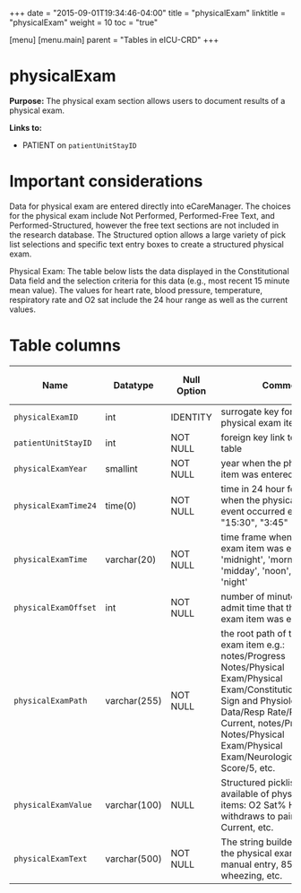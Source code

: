 +++
date = "2015-09-01T19:34:46-04:00"
title = "physicalExam"
linktitle = "physicalExam"
weight = 10
toc = "true"

[menu]
  [menu.main]
    parent = "Tables in eICU-CRD"
+++

# physicalExam

**Purpose:**
The physical exam section allows users to document results of a physical exam.

**Links to:**

* PATIENT on `patientUnitStayID`

# Important considerations

Data for physical exam are entered directly into eCareManager. The choices for the physical exam include Not Performed, Performed-Free Text, and Performed-Structured, however the free text sections are not included in the research database. The Structured option allows a large variety of pick list selections and specific text entry boxes to create a structured physical exam.

Physical Exam: The table below lists the data displayed in the Constitutional Data field and the selection criteria for this data (e.g., most recent 15 minute mean value). The values for heart rate, blood pressure, temperature, respiratory rate and O2 sat include the 24 hour range as well as the current values.

# Table columns

Name | Datatype | Null Option | Comment | Is Key | Stored Transformed Created
---- | ---- | ---- | ---- | ---- | ----
`physicalExamID` | int | IDENTITY | surrogate key for the physical exam item | PK | C
`patientUnitStayID` | int | NOT NULL | foreign key link to the patient table | FK | C
`physicalExamYear` | smallint | NOT NULL | year when the physical exam item was entered |  | T
`physicalExamTime24` | time(0) | NOT NULL | time in 24 hour format of when the physical exam event occurred e.g.: "12:45", "15:30", "3:45" |  | T
`physicalExamTime` | varchar(20) | NOT NULL | time frame when the physical exam item was entered: 'midnight', 'morning', 'midday', 'noon', 'evening', or 'night' |  | T
`physicalExamOffset` | int | NOT NULL | number of minutes from unit admit time that the physical exam item was entered |  | C
`physicalExamPath` | varchar(255) | NOT NULL | the root path of the physical exam item e.g.: notes/Progress Notes/Physical Exam/Physical Exam/Constitutional/Vital Sign and Physiological Data/Resp Rate/Resp Current, notes/Progress Notes/Physical Exam/Physical Exam/Neurologic/GCS/Verbal Score/5, etc. |  | S
`physicalExamValue` | varchar(100) | NULL | Structured picklist of available of physical exam items: O2 Sat% Highest, withdraws to pain, HR Current, etc. |  | S
`physicalExamText` | varchar(500) | NOT NULL | The string builder value of the physical exam item e.g.: manual entry, 85, no wheezing, etc. |  | S

<!-- # Detailed description

* To follow. -->
